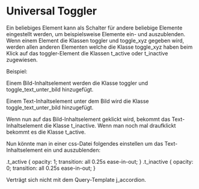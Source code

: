 # Universal Toggler
Ein beliebiges Element kann als Schalter für andere beliebige Elemente eingestellt werden, um beispielsweise Elemente ein- und auszublenden. Wenn einem Element die Klassen toggler und toggle_xyz gegeben wird, werden allen anderen Elementen welche die Klasse toggle_xyz haben beim Klick auf das toggler-Element die Klassen t_active oder t_inactive zugewiesen.

Beispiel:

Einem Bild-Inhaltselement werden die Klasse toggler und toggle_text_unter_bild hinzugefügt.

Einem Text-Inhaltselement unter dem Bild wird die Klasse toggle_text_unter_bild hinzugefügt.

Wenn nun auf das Bild-Inhaltselement geklickt wird, bekommt das Text-Inhaltselement die Klasse t_inactive. Wenn man noch mal draufklickt bekommt es die Klasse t_active.

Nun könnte man in einer css-Datei folgendes einstellen um das Text-Inhaltselement ein und auszublenden: 

.t_active { opacity: 1; transition: all 0.25s ease-in-out; }
.t_inactive { opacity: 0; transition: all 0.25s ease-in-out; }


Verträgt sich nicht mit dem Query-Template j_accordion.
